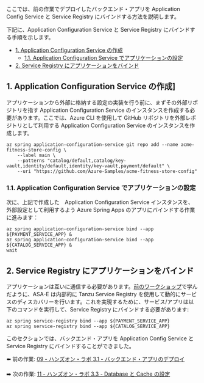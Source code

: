 ここでは、前の作業でデプロイしたバックエンド・アプリを Application Config Service と Service Registry にバインドする方法を説明します。

下記に、Application Configuration Service と Service Registry にバインドする手順を示します。
- [1. Application Configuration Service の作成](#1-create-application-configuration-service)
  - [1.1. Application Configuration Service でアプリケーションの設定](#11-configure-apps-to-application-configuration-service)
- [2. Service Registry にアプリケーションをバインド](#2-bind-apps-to-service-registry)


## 1. Application Configuration Service の作成]

アプリケーションから外部に格納する設定の実装を行う前に、まずその外部リポジトリを指す Application Configuration Service のインスタンスを作成する必要があります。ここでは、Azure CLI を使用して GitHub リポジトリを外部レポジトリとして利用する Application Configuration Service のインスタンスを作成します。

```shell
az spring application-configuration-service git repo add --name acme-fitness-store-config \
    --label main \
    --patterns "catalog/default,catalog/key-vault,identity/default,identity/key-vault,payment/default" \
    --uri "https://github.com/Azure-Samples/acme-fitness-store-config"
```

### 1.1. Application Configuration Service でアプリケーションの設定

次に、上記で作成した　Application Configuration Service インスタンスを、外部設定として利用するよう Azure Spring Apps のアプリにバインドする作業に進みます：

```shell
az spring application-configuration-service bind --app ${PAYMENT_SERVICE_APP} &
az spring application-configuration-service bind --app ${CATALOG_SERVICE_APP} &
wait
```

## 2. Service Registry にアプリケーションをバインド

アプリケーションは互いに通信する必要があります。[前のワークショップ](../07-asa-e-components-overview/service-registry/README-jp.md)で学んだように、ASA-E は内部的に Tanzu Service Registry を使用して動的にサービスのディスカバリーを行います。これを実現するために、サービス/アプリは以下のコマンドを実行して、Service Registry にバインドする必要があります:

```shell
az spring service-registry bind --app ${PAYMENT_SERVICE_APP}
az spring service-registry bind --app ${CATALOG_SERVICE_APP}
```

このセクションでは、バックエンド・アプリを Application Config Service と Service Registry にバインドすることができました。


⬅️ 前の作業: [09 - ハンズオン・ラボ 3.1 - バックエンド・アプリのデプロイ](../09-hol-3.1-deploy-backend-apps/README.md)

➡️ 次の作業: [11 - ハンズオン・ラボ 3.3 - Database と Cache の設定](../11-hol-3.3-configure-database-cache/README.md)
